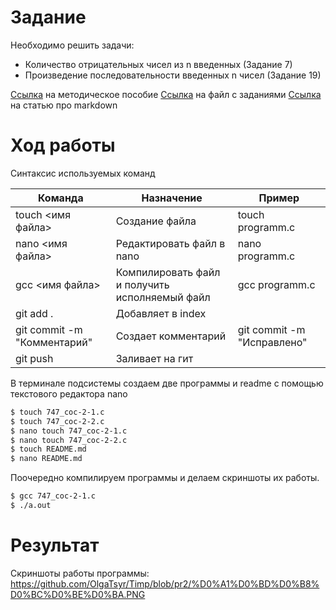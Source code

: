 # Задание

Необходимо решить задачи:
- Количество отрицательных чисел из n введенных (Задание 7)
- Произведение последовательности введенных n чисел (Задание 19)

[Ссылка](https://vk.com/doc203062831_491644756?hash=39c3ae78fabcf4b126&dl=f2d0b7c1af21c4bfa8 )  на методическое пособие
[Ссылка](http://timp.keva.su/TiMP_labs/practice_2.pdf) на файл с заданиями
[Ссылка](https://rukeba.com/by-the-way/markdown-sintaksis-po-russki/) на статью про markdown

# Ход работы

Синтаксис используемых команд

|Команда| Назначение |Пример |
|-----|-----| ----- |
|touch <имя файла> | Создание файла | touch programm.c|
| nano <имя файла> | Редактировать файл в nano | nano programm.c |
| gcc <имя файла> | Компилировать файл и получить исполняемый файл | gcc programm.c |
| git add . | Добавляет в index |  |
| git commit -m "Комментарий" |Создает комментарий | git commit -m "Исправлено" |
| git push | Заливает на гит | |

В терминале подсистемы создаем две программы и readme с помощью текстового редактора nano
```sh
$ touch 747_coc-2-1.c
$ touch 747_coc-2-2.c
$ nano touch 747_coc-2-1.c
$ nano touch 747_coc-2-2.c
$ touch README.md
$ nano README.md
```
Поочередно компилируем программы и делаем скриншоты их работы.
```sh
$ gcc 747_coc-2-1.c
$ ./a.out
```

# Результат

Скриншоты работы программы:
https://github.com/OlgaTsyr/Timp/blob/pr2/%D0%A1%D0%BD%D0%B8%D0%BC%D0%BE%D0%BA.PNG
